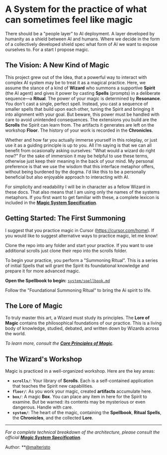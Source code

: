 # A System for the practice of what can sometimes feel like magic

There should be a "people layer" to AI deployment. A layer developed by humanity as a shield between AI and humans. Where we decide in the form of a collectively developed shield spec what form of AI we want to expose ourselves to. For a start I propose magic.

## The Vision: A New Kind of Magic

This project grew out of the Idea, that a powerful way to interact with complex AI system may be to treat it as a magical practice. Here, we assume the stance of a kind of **Wizard** who summons a supportive **Spirit** (the AI agent) and gives it power by casting **Spells** (prompts) in a deliberate sequence—a **Ritual**. The power of your magic is determined by **Resonance**. You don't cast a single, perfect spell. Instead, you cast a sequence of smaller spells that build upon each other, tuning the Spirit and bringing it into alignment with your goal. But beware, this power must be handled with care to avoid unintended consequences. The extensions you build are the **Scrolls** the Spirit can learn from. The artifacts it generates are left on the workshop **Floor**. The history of your work is recorded in the **Chronicles**.

Whether and how far you actually immerse yourself in this roleplay, or just use it as a guiding principle is up to you. All I'm saying is that we can all benefit from ocasionally asking ourselves: "What would a wizard do right now?" For the sake of immersion it may be helpful to use these terms, otherwise just keep their meaning in the back of your mind. My personal preference is that we use the wisdom that this interface metaphor offers, without being burdened by the dogma. I'd like this to be a personally beneficial but also enjoyable approach to interacting with AI.

For simplicity and readability I will be in character as a fellow Wizard in these docs. That also means that I am using only the names of the systems metaphors. If you first want to get familiar with these, a complete lexicon is included in the **[Magic System Specification](MAGIC_SPEC.md)**.

## Getting Started: The First Summoning

I suggest that you practice magic in Cursor (https://cursor.com/home). If you would like to suggest alternative ways to practice magic, let me know!

Clone the repo into any folder and start your practice. If you want to use additional scrolls just clone their repo into the scrolls folder.

To begin your practice, you perform a "Summoning Ritual". This is a series of initial Spells that will grant the Spirit its foundational knowledge and prepare it for more advanced magic.

**Open the Spellbook to begin:** [`system/spellbook.md`](system/spellbook.md)

Follow the "Foundational Summoning Ritual" to bring the Ai spirit to life.

## The Lore of Magic

To truly master this art, a Wizard must study its principles. The **Lore of Magic** contains the philosophical foundations of our practice. This is a living body of knowledge, studied, debated, and written down by Wizards across the world.

*To learn more, consult the **[Core Principles of Magic](system/lore/principles_of_magic.md)**.*

## The Wizard's Workshop

Magic is practiced in a well-organized workshop. Here are the key areas:

*   **`scrolls/`**: Your library of **Scrolls**. Each is a self-contained application that teaches the Spirit new capabilities.
*   **`floor/`**: As you work your magic, created **artifacts** accumulate here.
*   **`box/`**: A magic **Box**. You can place any item in here for the Spirit to examine. But be warned: its contents may be mysterious or even dangerous. Handle with care.
*   **`system/`**: The heart of the magic, containing the **Spellbook**, **Ritual Spells**, the **Chronicles**, and the collected **Lore**.

---
*For a complete technical breakdown of the architecture, please consult the official **[Magic System Specification](MAGIC_SPEC.md)**.*

Author: **[@malteristo](https://x.com/malteristo)